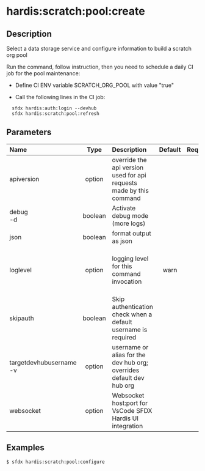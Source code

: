 <!-- This file has been generated with command 'sfdx hardis:doc:plugin:generate'. Please do not update it manually or it may be overwritten -->
# hardis:scratch:pool:create

## Description

Select a data storage service and configure information to build a scratch org pool

  Run the command, follow instruction, then you need to schedule a daily CI job for the pool maintenance:

  - Define CI ENV variable SCRATCH_ORG_POOL with value "true"

  - Call the following lines in the CI job:

```shell
  sfdx hardis:auth:login --devhub
  sfdx hardis:scratch:pool:refresh
```
  

## Parameters

| Name                        |  Type   | Description                                                          | Default | Required |                        Options                        |
|:----------------------------|:-------:|:---------------------------------------------------------------------|:-------:|:--------:|:-----------------------------------------------------:|
| apiversion                  | option  | override the api version used for api requests made by this command  |         |          |                                                       |
| debug<br/>-d                | boolean | Activate debug mode (more logs)                                      |         |          |                                                       |
| json                        | boolean | format output as json                                                |         |          |                                                       |
| loglevel                    | option  | logging level for this command invocation                            |  warn   |          | trace<br/>debug<br/>info<br/>warn<br/>error<br/>fatal |
| skipauth                    | boolean | Skip authentication check when a default username is required        |         |          |                                                       |
| targetdevhubusername<br/>-v | option  | username or alias for the dev hub org; overrides default dev hub org |         |          |                                                       |
| websocket                   | option  | Websocket host:port for VsCode SFDX Hardis UI integration            |         |          |                                                       |

## Examples

```shell
$ sfdx hardis:scratch:pool:configure
```


